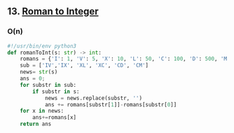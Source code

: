 ## 13. [Roman to Integer](https://leetcode.com/problems/roman-to-integer/)

### O(n)

```python
#!/usr/bin/env python3
def romanToInt(s: str) -> int:
	romans = {'I': 1, 'V': 5, 'X': 10, 'L': 50, 'C': 100, 'D': 500, 'M' : 1000}
	sub = ['IV','IX', 'XL', 'XC', 'CD', 'CM']
	news= str(s)
	ans = 0;
	for substr in sub:
		if substr in s:
			news = news.replace(substr, '')
			ans += romans[substr[1]]-romans[substr[0]]
	for x in news:
		ans+=romans[x]
	return ans
```